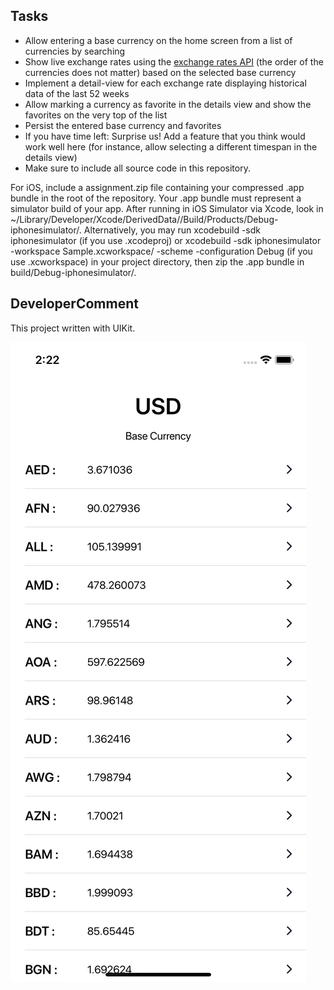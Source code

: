 ## Tasks

- Allow entering a base currency on the home screen from a list of currencies by searching
- Show live exchange rates using the [exchange rates API](https://exchangerate.host/) (the order of the currencies does not matter) based on the selected base currency
- Implement a detail-view for each exchange rate displaying historical data of the last 52 weeks
- Allow marking a currency as favorite in the details view and show the favorites on the very top of the list
- Persist the entered base currency and favorites
- If you have time left: Surprise us! Add a feature that you think would work well here (for instance, allow selecting a different timespan in the details view)
- Make sure to include all source code in this repository.

For iOS, include a assignment.zip file containing your compressed .app bundle in the root of the repository. Your .app bundle must represent a simulator build of your app. After running in iOS Simulator via Xcode, look in ~/Library/Developer/Xcode/DerivedData/<project-name>/Build/Products/Debug-iphonesimulator/. Alternatively, you may run xcodebuild -sdk iphonesimulator (if you use .xcodeproj) or xcodebuild -sdk iphonesimulator -workspace Sample.xcworkspace/ -scheme <your-scheme> -configuration Debug (if you use .xcworkspace) in your project directory, then zip the .app bundle in build/Debug-iphonesimulator/.


## DeveloperComment
This project written with UIKit.

![Screenshot](https://github.com/TundzhayDzhansaz/Exchange-Rate-Swift/blob/main/Screens/Screenshot1.png)